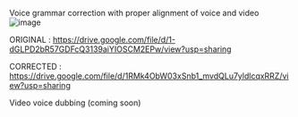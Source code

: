 Voice grammar correction with proper alignment of voice and video
![image](https://github.com/user-attachments/assets/e272fa02-1598-4f01-b968-13fb96d4ee6c)

ORIGINAL : https://drive.google.com/file/d/1-dGLPD2bR57GDFcQ3139aiYIOSCM2EPw/view?usp=sharing

CORRECTED : https://drive.google.com/file/d/1RMk4ObW03xSnb1_mvdQLu7yldlcqxRRZ/view?usp=sharing

Video voice dubbing (coming soon)
